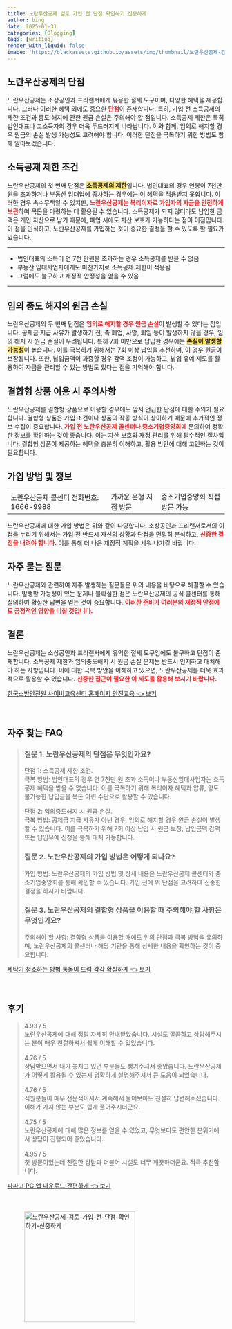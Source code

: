 ```yaml
---
title: 노란우산공제 검토 가입 전 단점 확인하기 신중하게
author: bing
date: 2025-01-31
categories: [Blogging]
tags: [writing]
render_with_liquid: false
image: 'https://blackassets.github.io/assets/img/thumbnail/노란우산공제-검토-가입-전-단점-확인하기-신중하게.webp'
---
```



<h2 id='노란우산공제의 단점'>노란우산공제의 단점</h2>

<p>노란우산공제는 소상공인과 프리랜서에게 유용한 절세 도구이며, 다양한 혜택을 제공합니다. 그러나 이러한 혜택 외에도 중요한 <b><span style="color: #ee2323;">단점</span></b>이 존재합니다. 특히, 가입 전 소득공제의 제한 조건과 중도 해지에 관한 원금 손실은 주의해야 할 점입니다. 소득공제 제한은 특히 법인대표나 고소득자의 경우 더욱 두드러지게 나타납니다. 이와 함께, 임의로 해지할 경우 원금의 손실 발생 가능성도 고려해야 합니다. 이러한 단점을 극복하기 위한 방법도 함께 알아보겠습니다.</p>

<h2 id='소득공제 제한 조건'>소득공제 제한 조건</h2>

<p>노란우산공제의 첫 번째 단점은 <b><span style="background-color: #ffe066;">소득공제의 제한</span></b>입니다. 법인대표의 경우 연봉이 7천만 원을 초과하거나 부동산 임대업에 종사하는 경우에는 이 혜택을 적용받지 못합니다. 이러한 경우 속수무책일 수 있지만, <b><span style="color: #ee2323;">노란우산공제는 복리이자로 가입자의 자금을 안전하게 보관</span></b>하여 목돈을 마련하는 데 활용될 수 있습니다. 소득공제가 되지 않더라도 납입한 금액은 개인 자산으로 남기 때문에, 폐업 시에도 자산 보호가 가능하다는 점이 이점입니다. 이 점을 인식하고, 노란우산공제를 가입하는 것이 중요한 결정을 할 수 있도록 할 필요가 있습니다.</p>

<hr />

<ul>
    <li>법인대표의 소득이 연 7천 만원을 초과하는 경우 소득공제를 받을 수 없음</li>
    <li>부동산 임대사업자에게도 마찬가지로 소득공제 제한이 적용됨</li>
    <li>그럼에도 불구하고 재정적 안정성을 얻을 수 있음</li>
</ul>

<hr />

<h2 id='임의 중도 해지의 원금 손실'>임의 중도 해지의 원금 손실</h2>

<p>노란우산공제의 두 번째 단점은 <b><span style="color: #ee2323;">임의로 해지할 경우 원금 손실</span></b>이 발생할 수 있다는 점입니다. 공제금 지급 사유가 발생하기 전, 즉 폐업, 사망, 퇴임 등이 발생하지 않을 경우, 임의 해지 시 원금 손실이 우려됩니다. 특히 7회 미만으로 납입한 경우에는 <b><span style="background-color: #ffe066;">손실이 발생할 가능성</span></b>이 높습니다. 이를 극복하기 위해서는 7회 이상 납입을 추천하며, 이 경우 원금이 보장됩니다. 또한, 납입금액이 과중할 경우 감액 조정이 가능하고, 납입 유예 제도를 활용하여 자금을 관리할 수 있는 방법도 있다는 점을 기억해야 합니다.</p>

<h2 id='결합형 상품 이용 시 주의사항'>결합형 상품 이용 시 주의사항</h2>

<p>노란우산공제를 결합형 상품으로 이용할 경우에도 앞서 언급한 단점에 대한 주의가 필요합니다. 결합형 상품은 가입 조건이나 상품의 작동 방식이 상이하기 때문에 추가적인 정보 수집이 중요합니다. <b><span style="color: #ee2323;">가입 전 노란우산공제 콜센터나 중소기업중앙회에</span></b> 문의하여 정확한 정보를 확인하는 것이 좋습니다. 이는 자산 보호와 재정 관리를 위해 필수적인 절차입니다. 결합형 상품이 제공하는 혜택을 충분히 이해하고, 활용 방안에 대해 고민하는 것이 필요합니다.</p>

<h2 id='가입 방법 및 정보'>가입 방법 및 정보</h2>

<table>
    <tr>
        <td>노란우산공제 콜센터 전화번호: 1666-9988</td>
        <td>가까운 은행 지점 방문</td>
        <td>중소기업중앙회 직접 방문 가능</td>
    </tr>
</table>

<p>노란우산공제에 대한 가입 방법은 위와 같이 다양합니다. 소상공인과 프리랜서로서의 이점을 누리기 위해서는 가입 전 반드시 자신의 상황과 단점을 면밀히 분석하고, <b><span style="color: #ee2323;">신중한 결정을 내려야 합니다.</span></b> 이를 통해 더 나은 재정적 계획을 세워 나가길 바랍니다.</p>

<h2 id='자주 묻는 질문'>자주 묻는 질문</h2>

<p>노란우산공제와 관련하여 자주 발생하는 질문들은 위의 내용을 바탕으로 해결할 수 있습니다. 발생할 가능성이 있는 문제나 불확실한 점은 노란우산공제의 공식 콜센터를 통해 질의하여 확실한 답변을 얻는 것이 중요합니다. <b><span style="color: #ee2323;">이러한 준비가 여러분의 재정적 안정에도 긍정적인 영향을 미칠 것입니다.</span></b></p>

<h2 id='결론'>결론</h2>

<p>노란우산공제는 소상공인과 프리랜서에게 유익한 절세 도구임에도 불구하고 단점이 존재합니다. 소득공제 제한과 임의중도해지 시 원금 손실 문제는 반드시 인지하고 대처해야 하는 사항입니다. 이에 대한 극복 방안을 이해하고 있으면, 노란우산공제를 더욱 효과적으로 활용할 수 있습니다. <b><span style="color: #ee2323;">신중한 접근이 필요한 이 제도를 활용해 보시기 바랍니다.</span></b></p>


<p><a class="click-button" title="한국소방안전원 사이버교육센터 홈페이지 안전교육" href="https://blackassets.github.io/posts/%ED%95%9C%EA%B5%AD%EC%86%8C%EB%B0%A9%EC%95%88%EC%A0%84%EC%9B%90-%EC%82%AC%EC%9D%B4%EB%B2%84%EA%B5%90%EC%9C%A1%EC%84%BC%ED%84%B0-%ED%99%88%ED%8E%98%EC%9D%B4%EC%A7%80-%EC%95%88%EC%A0%84%EA%B5%90%EC%9C%A1/" rel="dofollow">한국소방안전원 사이버교육센터 홈페이지 안전교육 👈 보기</a></p><br>
<h2 id='자주_찾는_FAQ'>자주 찾는 FAQ</h2>
<div itemscope="" itemtype="https://schema.org/FAQPage"> 
    <blockquote> 
        <div itemscope="" itemprop="mainEntity" itemtype="https://schema.org/Question"> 
            <h3 itemprop="name">질문 1. 노란우산공제의 단점은 무엇인가요?</h3> 
            <div itemscope="" itemprop="acceptedAnswer" itemtype="https://schema.org/Answer"> 
                <span itemprop="text"> 
                    <p>단점 1: 소득공제 제한 조건. <br />
                    극복 방법: 법인대표의 경우 연 7천만 원 초과 소득이나 부동산임대사업자는 소득공제 혜택을 받을 수 없습니다. 이를 극복하기 위해 복리이자 혜택과 압류, 양도 불가능한 납입금을 목돈 마련 수단으로 활용할 수 있습니다.</p> 
                    <p>단점 2: 임의중도해지 시 원금 손실. <br />
                    극복 방법: 공제금 지급 사유가 아닌 경우, 임의로 해지할 경우 원금 손실이 발생할 수 있습니다. 이를 극복하기 위해 7회 이상 납입 시 원금 보장, 납입금액 감액 또는 납입유예 신청을 통해 대처 가능합니다.</p>
                </span> 
            </div> 
        </div> 
        <div itemscope="" itemprop="mainEntity" itemtype="https://schema.org/Question"> 
            <h3 itemprop="name">질문 2. 노란우산공제의 가입 방법은 어떻게 되나요?</h3> 
            <div itemscope="" itemprop="acceptedAnswer" itemtype="https://schema.org/Answer"> 
                <span itemprop="text"> 
                    <p>가입 방법: 노란우산공제의 가입 방법 및 상세 내용은 노란우산공제 콜센터와 중소기업중앙회를 통해 확인할 수 있습니다. 가입 전에 위 단점을 고려하여 신중한 결정을 하시기 바랍니다.</p>
                </span> 
            </div> 
        </div> 
        <div itemscope="" itemprop="mainEntity" itemtype="https://schema.org/Question"> 
            <h3 itemprop="name">질문 3. 노란우산공제의 결합형 상품을 이용할 때 주의해야 할 사항은 무엇인가요?</h3> 
            <div itemscope="" itemprop="acceptedAnswer" itemtype="https://schema.org/Answer"> 
                <span itemprop="text"> 
                    <p>주의해야 할 사항: 결합형 상품을 이용할 때에도 위의 단점과 극복 방법을 유의하며, 노란우산공제의 콜센터나 해당 기관을 통해 상세한 내용을 확인하는 것이 중요합니다.</p>
                </span> 
            </div> 
        </div> 
    </blockquote> 
</div>
<p><a class="click-button" title="세탁기 청소하는 방법 통돌이 드럼 각각 확실하게" href="https://blackassets.github.io/posts/%EC%84%B8%ED%83%81%EA%B8%B0-%EC%B2%AD%EC%86%8C%ED%95%98%EB%8A%94-%EB%B0%A9%EB%B2%95-%ED%86%B5%EB%8F%8C%EC%9D%B4-%EB%93%9C%EB%9F%BC-%EA%B0%81%EA%B0%81-%ED%99%95%EC%8B%A4%ED%95%98%EA%B2%8C/" rel="dofollow">세탁기 청소하는 방법 통돌이 드럼 각각 확실하게 👈 보기</a></p><br>
<h2 id='후기'>후기</h2>
<div itemscope itemtype="https://schema.org/Product">
  <blockquote>
  <div itemprop="review" itemscope itemtype="https://schema.org/Review">
      <div itemprop="reviewRating" itemscope itemtype="https://schema.org/Rating"> <span itemprop="ratingValue">4.93</span> / <span itemprop="bestRating">5</span> </div>
      <span itemprop="reviewBody">노란우산공제에 대해 정말 자세히 안내받았습니다. 시설도 깔끔하고 상담해주시는 분이 매우 친절하셔서 쉽게 이해할 수 있었습니다.</span>
  </div>
  <br>
  <div itemprop="review" itemscope itemtype="https://schema.org/Review">
      <div itemprop="reviewRating" itemscope itemtype="https://schema.org/Rating"> <span itemprop="ratingValue">4.76</span> / <span itemprop="bestRating">5</span> </div>
      <span itemprop="reviewBody">상담받으면서 내가 놓치고 있던 부분들도 챙겨주셔서 좋았습니다. 노란우산공제가 어떻게 활용될 수 있는지 명확하게 설명해주셔서 큰 도움이 되었습니다.</span>
  </div>
  <br>
  <div itemprop="review" itemscope itemtype="https://schema.org/Review">
      <div itemprop="reviewRating" itemscope itemtype="https://schema.org/Rating"> <span itemprop="ratingValue">4.76</span> / <span itemprop="bestRating">5</span> </div>
      <span itemprop="reviewBody">직원분들이 매우 전문적이셔서 계속해서 물어보아도 친절히 답변해주셨습니다. 이해가 가지 않는 부분도 쉽게 풀어주시더군요.</span>
  </div>
  <br>
  <div itemprop="review" itemscope itemtype="https://schema.org/Review">
      <div itemprop="reviewRating" itemscope itemtype="https://schema.org/Rating"> <span itemprop="ratingValue">4.75</span> / <span itemprop="bestRating">5</span> </div>
      <span itemprop="reviewBody">노란우산공제에 대해 많은 정보를 얻을 수 있었고, 무엇보다도 편안한 분위기에서 상담이 진행되어 좋았습니다.</span>
  </div>
  <br>
  <div itemprop="review" itemscope itemtype="https://schema.org/Review">
      <div itemprop="reviewRating" itemscope itemtype="https://schema.org/Rating"> <span itemprop="ratingValue">4.95</span> / <span itemprop="bestRating">5</span> </div>
      <span itemprop="reviewBody">첫 방문이었는데 친절한 상담과 더불어 시설도 너무 깨끗하더군요. 적극 추천합니다.</span>
  </div>
  </blockquote>
</div>
<p><a class="click-button" title="파파고 PC 앱 다운로드 간편하게" href="https://blackassets.github.io/posts/%ED%8C%8C%ED%8C%8C%EA%B3%A0-PC-%EC%95%B1-%EB%8B%A4%EC%9A%B4%EB%A1%9C%EB%93%9C-%EA%B0%84%ED%8E%B8%ED%95%98%EA%B2%8C/" rel="dofollow">파파고 PC 앱 다운로드 간편하게 👈 보기</a></p><br>
<figure class="image"><img src="https://blackassets.github.io/assets/img/thumbnail/노란우산공제-검토-가입-전-단점-확인하기-신중하게.webp" alt="노란우산공제-검토-가입-전-단점-확인하기-신중하게" width="256" height="256"></figure>